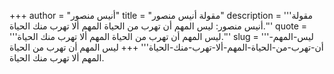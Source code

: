 +++
author = "أنيس منصور"
title = "مقولة أنيس منصور"
description = '''مقولة أنيس منصور: ليس المهم أن تهرب من الحياة المهم ألا تهرب منك الحياة.'''
quote = '''ليس المهم أن تهرب من الحياة المهم ألا تهرب منك الحياة.'''
slug = '''ليس-المهم-أن-تهرب-من-الحياة-المهم-ألا-تهرب-منك-الحياة'''
+++
ليس المهم أن تهرب من الحياة المهم ألا تهرب منك الحياة.
